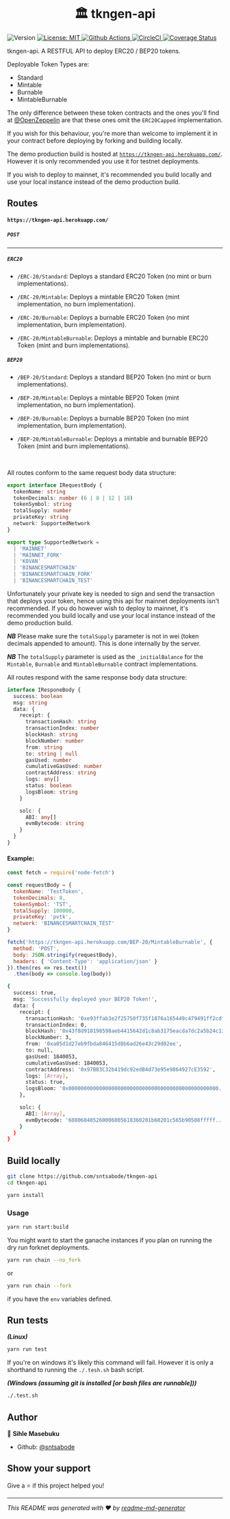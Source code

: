 <h1 align="center">🏛️ tkngen-api</h1>
<p>
  <img alt="Version" src="https://img.shields.io/badge/version-0.1.0-blue.svg?cacheSeconds=2592000" />
  <a href="#" target="_blank">
    <img alt="License: MIT" src="https://img.shields.io/badge/License-MIT-yellow.svg" />
  </a>
  <a href="https://github.com/sntsabode/tkngen-api/actions/workflows/linux.test.yml">
    <img alt="Github Actions" src="https://github.com/sntsabode/tkngen-api/actions/workflows/linux.test.yml/badge.svg"/>
  </a>
  <a href="https://circleci.com/gh/sntsabode/tkngen-api/tree/master">
    <img alt="CircleCI" src="https://circleci.com/gh/sntsabode/tkngen-api/tree/master.svg?style=svg"/>
  </a>
  <a href='https://coveralls.io/github/sntsabode/tkngen-api'>
    <img src='https://coveralls.io/repos/github/sntsabode/tkngen-api/badge.svg' alt='Coverage Status'/>
  </a>
</p>

tkngen-api. A RESTFUL API to deploy ERC20 / BEP20 tokens.

Deployable Token Types are:

* Standard
* Mintable
* Burnable
* MintableBurnable

The only difference between these token contracts and the ones you'll find at [@OpenZeppelin](https://github.com/OpenZeppelin) are that these ones omit the `ERC20Capped` implementation.

If you wish for this behaviour, you're more than welcome to implement it in your contract before deploying by forking and building locally.

The demo production build is hosted at [`https://tkngen-api.herokuapp.com/`](https://tkngen-api.herokuapp.com/). However it is only recommended you use it for testnet deployments.

If you wish to deploy to mainnet, it's recommended you build locally and use your local instance instead of the demo production build.

## Routes

#### `https://tkngen-api.herokuapp.com/`

##### `POST`
* * *

##### `ERC20`

* `/ERC-20/Standard`: Deploys a standard ERC20 Token (no mint or burn implementations).

* `/ERC-20/Mintable`: Deploys a mintable ERC20 Token (mint implementation, no burn implementation).

* `/ERC-20/Burnable`: Deploys a burnable ERC20 Token (no mint implementation, burn implementation).

* `/ERC-20/MintableBurnable`: Deploys a mintable and burnable ERC20 Token (mint and burn implementations).

##### `BEP20`

* `/BEP-20/Standard`: Deploys a standard BEP20 Token (no mint or burn implementations).

* `/BEP-20/Mintable`: Deploys a mintable BEP20 Token (mint implementation, no burn implementation).

* `/BEP-20/Burnable`: Deploys a burnable BEP20 Token (no mint implementation, burn implementation).

* `/BEP-20/MintableBurnable`: Deploys a mintable and burnable BEP20 Token (mint and burn implementations).

<br/>

All routes conform to the same request body data structure:

```ts
export interface IRequestBody {
  tokenName: string
  tokenDecimals: number (6 | 8 | 12 | 18)
  tokenSymbol: string
  totalSupply: number
  privateKey: string
  network: SupportedNetwork
}

export type SupportedNetwork =
  | 'MAINNET'
  | 'MAINNET_FORK'
  | 'KOVAN'
  | 'BINANCESMARTCHAIN'
  | 'BINANCESMARTCHAIN_FORK'
  | 'BINANCESMARTCHAIN_TEST'
```
 
Unfortunately your private key is needed to sign and send the transaction that deploys your token, hence using this api for mainnet deployments isn't recommended. If you do however wish to deploy to mainnet, it's recommended you build locally and use your local instance instead of the demo production build.

***NB*** Please make sure the `totalSupply` parameter is not in wei (token decimals appended to amount). This is done internally by the server.

***NB*** The `totalSupply` parameter is used as the `_initialBalance` for the `Mintable`, `Burnable` and `MintableBurnable` contract implementations.

All routes respond with the same response body data structure:

```ts
interface IResponeBody {
  success: boolean
  msg: string
  data: {
    receipt: {
      transactionHash: string
      transactionIndex: number
      blockHash: string
      blockNumber: number
      from: string
      to: string | null
      gasUsed: number
      cumulativeGasUsed: number
      contractAddress: string
      logs: any[]
      status: boolean
      logsBloom: string
    }

    solc: {
      ABI: any[]
      evmBytecode: string
    }
  }
}
```

#### Example:

```js
const fetch = require('node-fetch')

const requestBody = {
  tokenName: 'TestToken',
  tokenDecimals: 8,
  tokenSymbol: 'TST',
  totalSupply: 100000,
  privateKey: 'pvtk',
  network: 'BINANCESMARTCHAIN_TEST'
}

fetch('https://tkngen-api.herokuapp.com/BEP-20/MintableBurnable', {
  method: 'POST',
  body: JSON.stringify(requestBody),
  headers: { 'Content-Type': 'application/json' }
}).then(res => res.text())
  .then(body => console.log(body))
```

```sh
{
  success: true,
  msg: 'Successfully deployed your BEP20 Token!',
  data: {
    receipt: {
      transactionHash: '0xe93ffab3e2f25750f735f1876a165449c479491ff2cdf720827d1bc423afff80',
      transactionIndex: 0,
      blockHash: '0x43f8d918198598aeb4415642d1c8ab3175eacda7dc2a5b24c138a78338c6752e',
      blockNumber: 3,
      from: '0xa05d1d27eb9fbda846415d8b6ad26e43c29d02ee',
      to: null,
      gasUsed: 1840053,
      cumulativeGasUsed: 1840053,
      contractAddress: '0x97B83C32b419dc92edB4d73e95e9864927cE3592',
      logs: [Array],
      status: true,
      logsBloom: '0x0000000000000000000000000000000000000000000000000...'
    },

    solc: {
      ABI: [Array],
      evmBytecode: '608060405260006005618360201b60201c565b90508fffff...'
    }
  }
}
```

## Build locally

```sh
git clone https://github.com/sntsabode/tkngen-api
cd tkngen-api
```

```sh
yarn install
```

### Usage

```sh
yarn run start:build
```

You might want to start the ganache instances if you plan on running the dry run forknet deployments.

```sh
yarn run chain --no_fork
```

or 

```sh
yarn run chain --fork
```
if you have the `env` variables defined.

## Run tests

***(Linux)***
```sh
yarn run test
```

If you're on windows it's likely this command will fail.
However it is only a shorthand to running the `./.tesh.sh` bash script.

***(Windows (assuming git is installed [or bash files are runnable]))***

```sh
./.test.sh
```

## Author

👤 **Sihle Masebuku**

* Github: [@sntsabode](https://github.com/sntsabode)

## Show your support

Give a ⭐️ if this project helped you!

***
_This README was generated with ❤️ by [readme-md-generator](https://github.com/kefranabg/readme-md-generator)_